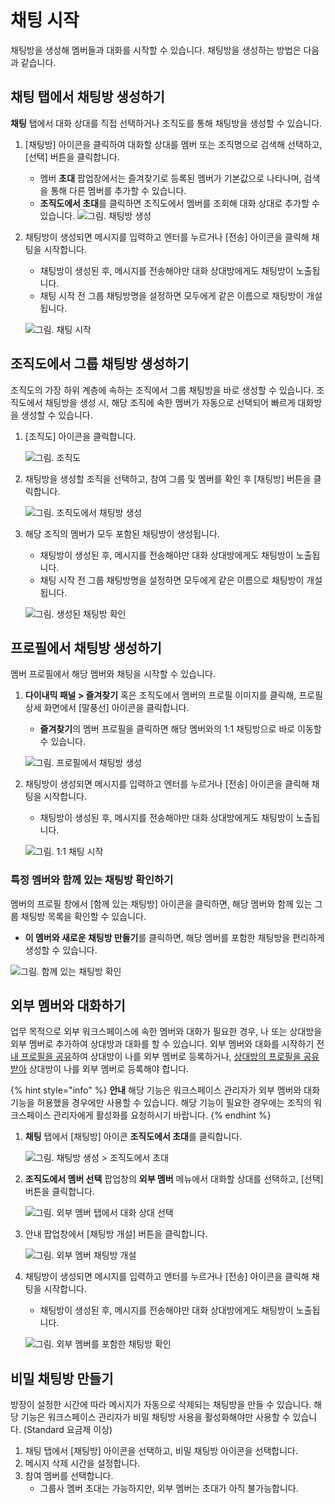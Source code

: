 # 채팅 시작

채팅방을 생성해 멤버들과 대화를 시작할 수 있습니다. 채팅방을 생성하는 방법은 다음과 같습니다.

## 채팅 탭에서 채팅방 생성하기

**채팅** 탭에서 대화 상대를 직접 선택하거나 조직도를 통해 채팅방을 생성할 수 있습니다.

1. [채팅방] 아이콘을 클릭하여 대화할 상대를 멤버 또는 조직명으로 검색해 선택하고, [선택] 버튼을 클릭합니다.
   * 멤버 **초대** 팝업창에서는 즐겨찾기로 등록된 멤버가 기본값으로 나타나며, 검색을 통해 다른 멤버를 추가할 수 있습니다.
   * **조직도에서 초대**를 클릭하면 조직도에서 멤버를 조회해 대화 상대로 추가할 수 있습니다. ![그림. 채팅방 생성](https://t1.kakaocdn.net/service\_kep\_docpublish/Figma/kakao%20work%20%EC%82%AC%EC%9A%A9%EC%9E%90/%EA%B7%B8%EB%A6%BC.%20%EC%B1%84%ED%8C%85%EB%B0%A9%20%EC%83%9D%EC%84%B1.png)
2.  채팅방이 생성되면 메시지를 입력하고 엔터를 누르거나 [전송] 아이콘을 클릭해 채팅을 시작합니다.

    * 채팅방이 생성된 후, 메시지를 전송해야만 대화 상대방에게도 채팅방이 노출됩니다.
    * 채팅 시작 전 그룹 채팅방명을 설정하면 모두에게 같은 이름으로 채팅방이 개설됩니다.

    ![그림. 채팅 시작](https://t1.kakaocdn.net/service\_kep\_docpublish/Figma/kakao%20work%20%EC%82%AC%EC%9A%A9%EC%9E%90/%EA%B7%B8%EB%A6%BC.%20%EC%B1%84%ED%8C%85%20%EC%8B%9C%EC%9E%91.png)

## 조직도에서 그룹 채팅방 생성하기

조직도의 가장 하위 계층에 속하는 조직에서 그룹 채팅방을 바로 생성할 수 있습니다. 조직도에서 채팅방을 생성 시, 해당 조직에 속한 멤버가 자동으로 선택되어 빠르게 대화방을 생성할 수 있습니다.

1.  [조직도] 아이콘을 클릭합니다.

    ![그림. 조직도](https://t1.kakaocdn.net/service\_kep\_docpublish/Figma/kakao%20work%20%EC%82%AC%EC%9A%A9%EC%9E%90/%EA%B7%B8%EB%A6%BC.%20%EC%A1%B0%EC%A7%81%EB%8F%84.png)
2.  채팅방을 생성할 조직을 선택하고, 참여 그룹 및 멤버를 확인 후 [채팅방] 버튼을 클릭합니다.

    ![그림. 조직도에서 채팅방 생성](https://t1.kakaocdn.net/service\_kep\_docpublish/Figma/kakao%20work%20%EC%82%AC%EC%9A%A9%EC%9E%90/%EA%B7%B8%EB%A6%BC.%20%EC%A1%B0%EC%A7%81%EB%8F%84%EC%97%90%EC%84%9C%20%EC%B1%84%ED%8C%85%EB%B0%A9%20%EC%83%9D%EC%84%B1.png)
3.  해당 조직의 멤버가 모두 포함된 채팅방이 생성됩니다.

    * 채팅방이 생성된 후, 메시지를 전송해야만 대화 상대방에게도 채팅방이 노출됩니다.
    * 채팅 시작 전 그룹 채팅방명을 설정하면 모두에게 같은 이름으로 채팅방이 개설됩니다.

    ![그림. 생성된 채팅방 확인](https://t1.kakaocdn.net/service\_kep\_docpublish/Figma/kakao%20work%20%EC%82%AC%EC%9A%A9%EC%9E%90/%EA%B7%B8%EB%A6%BC.%20%EC%83%9D%EC%84%B1%EB%90%9C%20%EC%B1%84%ED%8C%85%EB%B0%A9%20%ED%99%95%EC%9D%B8.png)

## 프로필에서 채팅방 생성하기

멤버 프로필에서 해당 멤버와 채팅을 시작할 수 있습니다.

1.  **다이내믹 패널 > 즐겨찾기** 혹은 조직도에서 멤버의 프로필 이미지를 클릭해, 프로필 상세 화면에서 [말풍선] 아이콘을 클릭합니다.

    * **즐겨찾기**의 멤버 프로필을 클릭하면 해당 멤버와의 1:1 채팅방으로 바로 이동할 수 있습니다.

    ![그림. 프로필에서 채팅방 생성](../4%20%E1%84%8E%E1%85%A2%E1%84%90%E1%85%B5%E1%86%BC%2050885c976659493196d7eef798e4e05b/Untitled%205.png)
2.  채팅방이 생성되면 메시지를 입력하고 엔터를 누르거나 [전송] 아이콘을 클릭해 채팅을 시작합니다.

    * 채팅방이 생성된 후, 메시지를 전송해야만 대화 상대방에게도 채팅방이 노출됩니다.

    ![그림. 1:1 채팅 시작](https://t1.kakaocdn.net/service\_kep\_docpublish/Figma/kakao%20work%20%EC%82%AC%EC%9A%A9%EC%9E%90/%EC%9D%BC%EB%8C%80%EC%9D%BC%EC%B1%84%ED%8C%85.png)

### 특정 멤버와 함께 있는 채팅방 확인하기

멤버의 프로필 창에서 [함께 있는 채팅방] 아이콘을 클릭하면, 해당 멤버와 함께 있는 그룹 채팅방 목록을 확인할 수 있습니다.

* **이 멤버와 새로운 채팅방 만들기**를 클릭하면, 해당 멤버를 포함한 채팅방을 편리하게 생성할 수 있습니다.

![그림. 함께 있는 채팅방 확인](https://t1.kakaocdn.net/service\_kep\_docpublish/Figma/kakao%20work%20%EC%82%AC%EC%9A%A9%EC%9E%90/%ED%95%A8%EA%BB%98%EC%9E%88%EB%8A%94%20%EC%B1%84%ED%8C%85%EB%B0%A9%20%ED%99%95%EC%9D%B8.png)

## 외부 멤버와 대화하기

업무 목적으로 외부 워크스페이스에 속한 멤버와 대화가 필요한 경우, 나 또는 상대방을 외부 멤버로 추가하여 상대방과 대화를 할 수 있습니다. 외부 멤버와 대화를 시작하기 전 [내 프로필을 공유](https://www.notion.so/3-eba0cbf72ae3488ca48db9cfff7a6cbd)하여 상대방이 나를 외부 멤버로 등록하거나, [상대방의 프로필을 공유받아](https://www.notion.so/3-eba0cbf72ae3488ca48db9cfff7a6cbd) 상대방이 나를 외부 멤버로 등록해야 합니다.

{% hint style="info" %}
**안내** 해당 기능은 워크스페이스 관리자가 외부 멤버와 대화 기능을 허용했을 경우에만 사용할 수 있습니다. 해당 기능이 필요한 경우에는 조직의 워크스페이스 관리자에게 활성화를 요청하시기 바랍니다.
{% endhint %}

1.  **채팅** 탭에서 [채팅방] 아이콘 **조직도에서 초대**를 클릭합니다.

    ![그림. 채팅방 생성 > 조직도에서 초대](https://t1.kakaocdn.net/service\_kep\_docpublish/Figma/kakao%20work%20%EC%82%AC%EC%9A%A9%EC%9E%90/%EA%B7%B8%EB%A6%BC.%20%EC%B1%84%ED%8C%85%EB%B0%A9%20%EC%83%9D%EC%84%B1%20%3E%20%EC%A1%B0%EC%A7%81%EB%8F%84%EC%97%90%EC%84%9C%20%EC%B4%88%EB%8C%80.png)
2.  **조직도에서 멤버 선택** 팝업창의 **외부 멤버** 메뉴에서 대화할 상대를 선택하고, [선택] 버튼을 클릭합니다.

    ![그림. 외부 멤버 탭에서 대화 상대 선택](https://t1.kakaocdn.net/service\_kep\_docpublish/Figma/kakao%20work%20%EC%82%AC%EC%9A%A9%EC%9E%90/%EA%B7%B8%EB%A6%BC.%20%EC%99%B8%EB%B6%80%20%EB%A9%A4%EB%B2%84%20%ED%83%AD%EC%97%90%EC%84%9C%20%EB%8C%80%ED%99%94%20%EC%83%81%EB%8C%80%20%EC%84%A0%ED%83%9D.png)
3.  안내 팝업창에서 [채팅방 개설] 버튼을 클릭합니다.

    ![그림. 외부 멤버 채팅방 개설](https://t1.kakaocdn.net/service\_kep\_docpublish/Figma/kakao%20work%20%EC%82%AC%EC%9A%A9%EC%9E%90/%EC%99%B8%EB%B6%80%20%EB%A9%A4%EB%B2%84%20%EC%B1%84%ED%8C%85%EB%B0%A9%20%EA%B0%9C%EC%84%A4.png)
4.  채팅방이 생성되면 메시지를 입력하고 엔터를 누르거나 [전송] 아이콘을 클릭해 채팅을 시작합니다.

    * 채팅방이 생성된 후, 메시지를 전송해야만 대화 상대방에게도 채팅방이 노출됩니다.

    ![그림. 외부 멤버를 포함한 채팅방 확인](https://t1.kakaocdn.net/service\_kep\_docpublish/Figma/kakao%20work%20%EC%82%AC%EC%9A%A9%EC%9E%90/%EA%B7%B8%EB%A6%BC.%20%EC%99%B8%EB%B6%80%20%EB%A9%A4%EB%B2%84%EB%A5%BC%20%ED%8F%AC%ED%95%A8%ED%95%9C%20%EC%B1%84%ED%8C%85%EB%B0%A9%20%ED%99%95%EC%9D%B8.png)

## 비밀 채팅방 만들기

방장이 설정한 시간에 따라 메시지가 자동으로 삭제되는 채팅방을 만들 수 있습니다. 해당 기능은 워크스페이스 관리자가 비밀 채팅방 사용을 활성화해야만 사용할 수 있습니다. (Standard 요금제 이상)

1. 채팅 탭에서 [채팅방] 아이콘을 선택하고, 비밀 채팅방 아이콘을 선택합니다.
2. 메시지 삭제 시간을 설정합니다.
3. 참여 멤버를 선택합니다.
   * 그룹사 멤버 초대는 가능하지만, 외부 멤버는 초대가 아직 불가능합니다.
